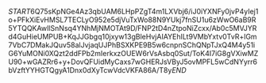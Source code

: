 $START$6Q75sKpNGe4Az3qbUAM6LHpPZgT4m1LXVbj6/iJ0iYXNFy0jvP4yIej1o+PFkXiEvHMSL7TECLyO952e5djVuTxWo88N9YUkj7fnSU1u6zWwO6aB9R5YTQQKAwIlSnNsq4YNhMjNMOTAt9D/FNP2tD4nZtpoNiZcxx/Ab0c5MVJYRd4GuHieUMPUB+KqJJGbgq10jxyw13gBleHvjAIAYEhILt9VMbYxtv0TvR+lGm7VbC7DMakJQuv58alJvjaqUJPhBSXKPE9B5w6cnpnSChQNpTJxQ4M4y51iG6YuMONi0XQzt2ddFPb2mIerkxzOUEW6rVsAsbq0Sut/ToK4I7iG8gVXiwMZU90+wGAZRr6+y+DovQFUidMyCaxs7wGHERJsVByJ5ovMPFL5wCdNYyrr6bVzftYYHGTQgyA1Dnx0dXyTcwVdcVKFA86A/T8y$END$